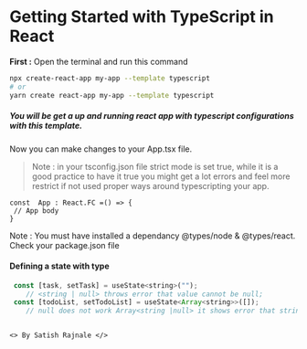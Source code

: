 #  Getting Started with TypeScript<T> in React 

  **First :** Open the terminal and run this command

```sh
npx create-react-app my-app --template typescript
# or
yarn create react-app my-app --template typescript
```
##### You will be get a up and running react app with typescript configurations with this template.

Now you can make changes to your App.tsx file.
 > Note : in  your tsconfig.json file strict mode is set true, while it is a good practice to have it true you might get a lot errors and feel more restrict if not used proper ways around typescripting your app.

```tsx
const  App : React.FC =() => {
 // App body
}
```
Note : You must have installed a dependancy @types/node & @types/react. Check your package.json file

#### Defining a state with type
```js
 const [task, setTask] = useState<string>("");  
    // <string | null> throws error that value cannot be null; 
 const [todoList, setTodoList] = useState<Array<string>>([]);  
    // null does not work Array<string |null> it shows error that string[] cannot be null

```
```

```


`<> By Satish Rajnale </>`
